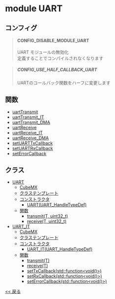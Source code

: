 # module UART

## コンフィグ

> #### CONFIG_DISABLE_MODULE_UART
> UART モジュールの無効化  
> 定義することでコンパイルされなくなります

> ##### CONFIG_USE_HALF_CALLBACK_UART
> UARTのコールバック関数をハーフに変更します

## 関数
- [uartTransmit](function/INDEX.md#uarttransmit)
- [uartTransmit_IT](function/INDEX.md#uarttransmit_it)
- [uartTransmit_DMA](function/INDEX.md#uarttransmit_dma)
- [uartReceive](function/INDEX.md#uartreceive)
- [uartReceive_IT](function/INDEX.md#uartreceive_it)
- [uartReceive_DMA](function/INDEX.md#uartreceive_dma)
- [setUARTTxCallback](function/INDEX.md#setuarttxcallbackuart_handletypedef-stdfunctionvoid)
- [setUARTRxCallback](function/INDEX.md#setuartrxcallbackuart_handletypedef-stdfunctionvoid)
- [setErrorCallback](function/INDEX.md#setuarterrorcallbackuart_handletypedef-stdfunctionvoid)

## クラス
- [UART](class/UART.md)
  - [CubeMX](class/UART.md#CubeMX)
  - [クラステンプレート](class/UART.md#クラステンプレート)
  - [コンストラクタ](class/UART.md#コンストラクタ)
    - [UART(UART_HandleTypeDef)](class/UART.md#uartuart_handletypedef)
  - [関数](class/UART.md#関数)
    - [transmit(T, uint32_t)](class/UART.md#uarttransmitt-uint32_t)
    - [receive(T, uint32_t)](class/UART.md#uartreceivet-uint32_t)
- [UART_IT](class/UART_IT.md)
  - [CubeMX](class/UART_IT.md#cubemx)
  - [クラステンプレート](class/UART_IT.md#クラステンプレート)
  - [コンストラクタ](class/UART_IT.md#コンストラクタ)
    - [UART_IT(UART_HandleTypeDef)](class/UART_IT.md#uartuart_handletypedef)
  - [関数](class/UART_IT.md#関数)
    - [transmit(T)](class/UART_IT.md#uarttransmitt)
    - [receive(T)](class/UART_IT.md#uart_itreceivet)
    - [setTxCallback(std::function<void()>)](class/UART_IT.md#uart_itsettxcallbackstdfunctionvoid)
    - [setRxCallback(std::function<void()>)](class/UART_IT.md#uart_itsetrxcallbackstdfunctionvoid)
    - [setErrorCallback(std::function<void()>)](class/UART_IT.md#uart_itseterrorcallbackstdfunctionvoid)

[<< 戻る](../../INDEX.md)
